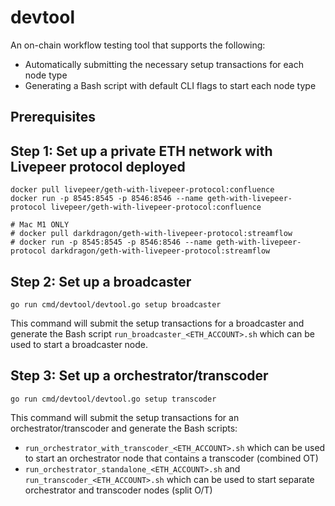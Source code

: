# devtool

An on-chain workflow testing tool that supports the following:

- Automatically submitting the necessary setup transactions for each node type
- Generating a Bash script with default CLI flags to start each node type

## Prerequisites

## Step 1: Set up a private ETH network with Livepeer protocol deployed

```
docker pull livepeer/geth-with-livepeer-protocol:confluence
docker run -p 8545:8545 -p 8546:8546 --name geth-with-livepeer-protocol livepeer/geth-with-livepeer-protocol:confluence

# Mac M1 ONLY
# docker pull darkdragon/geth-with-livepeer-protocol:streamflow
# docker run -p 8545:8545 -p 8546:8546 --name geth-with-livepeer-protocol darkdragon/geth-with-livepeer-protocol:streamflow

```


## Step 2: Set up a broadcaster

`go run cmd/devtool/devtool.go setup broadcaster`

This command will submit the setup transactions for a broadcaster and generate the Bash script
`run_broadcaster_<ETH_ACCOUNT>.sh` which can be used to start a broadcaster node.

## Step 3: Set up a orchestrator/transcoder

`go run cmd/devtool/devtool.go setup transcoder`

This command will submit the setup transactions for an orchestrator/transcoder and generate the Bash scripts:

* `run_orchestrator_with_transcoder_<ETH_ACCOUNT>.sh` which can be used to start an orchestrator node that contains a transcoder (combined OT)
* `run_orchestrator_standalone_<ETH_ACCOUNT>.sh`  and `run_transcoder_<ETH_ACCOUNT>.sh` which can be used to start separate orchestrator and transcoder nodes (split O/T)
